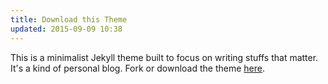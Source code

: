 ```yaml
---
title: Download this Theme
updated: 2015-09-09 10:38
---
```


This is a minimalist Jekyll theme built to focus on writing stuffs that matter. It's a kind of personal blog. Fork or download the theme [here](https://github.com/heiswayi/the-plain).
